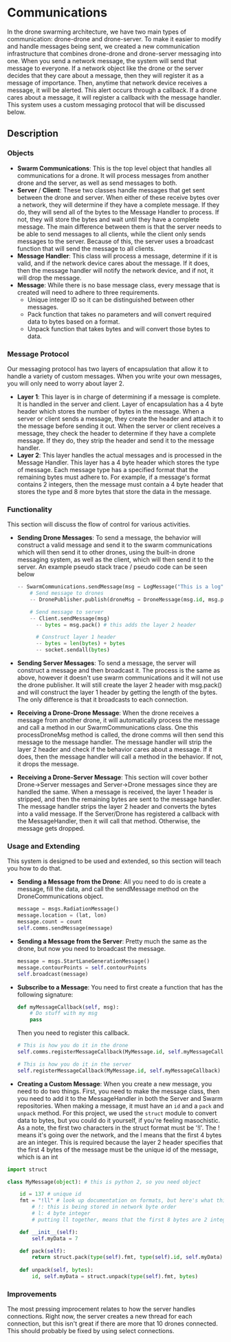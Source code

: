# **Communications**

In the drone swarming architecture, we have two main types of communication: drone-drone and drone-server. To make it easier to modify and handle messages being sent, we created a new communication infrastructure that combines drone-drone and drone-server messaging into one. When you send a network message, the system will send that message to everyone. If a network object like the drone or the server decides that they care about a message, then they will register it as a message of importance. Then, anytime that network device receives a message, it will be alerted. This alert occurs through a callback. If a drone cares about a message, it will register a callback with the message handler. This system uses a custom messaging protocol that will be discussed below.

## **Description**

### **Objects**

* **Swarm Communications**: This is the top level object that handles all communications for a drone. It will process messages from another drone and the server, as well as send messages to both.
* **Server** / **Client**: These two classes handle messages that get sent between the drone and server. When either of these receive bytes over a network, they will determine if they have a complete message. If they do, they will send all of the bytes to the Message Handler to process. If not, they will store the bytes and wait until they have a complete message. The main difference between them is that the server needs to be able to send messages to all clients, while the client only sends messages to the server. Because of this, the server uses a broadcast function that will send the message to all clients.
* **Message Handler**: This class will process a message, determine if it is valid, and if the network device cares about the message. If it does, then the message handler will notify the network device, and if not, it will drop the message. 
* **Message**: While there is no base message class, every message that is created will need to adhere to three requirements.
    * Unique integer ID so it can be distinguished between other messages. 
    * Pack function that takes no parameters and will convert required data to bytes based on a format.
    * Unpack function that takes bytes and will convert those bytes to data. 

### **Message Protocol**
Our messaging protocol has two layers of encapsulation that allow it to handle a variety of custom messages. When you write your own messages, you will only need to worry about layer 2.
* **Layer 1**: This layer is in charge of determining if a message is complete. It is handled in the server and client. Layer of encapsulation has a 4 byte header which stores the number of bytes in the message. When a server or client sends a message, they create the header and attach it to the message before sending it out. When the server or client receives a message, they check the header to determine if they have a complete message. If they do, they strip the header and send it to the message handler.
* **Layer 2**: This layer handles the actual messages and is processed in the Message Handler. This layer has a 4 byte header which stores the type of message. Each message type has a specified format that the remaining bytes must adhere to. For example, if a message's format contains 2 integers, then the message must contain a 4 byte header that stores the type and 8 more bytes that store the data in the message. 

### **Functionality**

This section will discuss the flow of control for various activities.

* **Sending Drone Messages**: To send a message, the behavior will construct a valid message and send it to the swarm communications which will then send it to other drones, using the built-in drone messaging system, as well as the client, which will then send it to the server. An example pseudo stack trace / pseudo code can be seen below
    ```python
    -- SwarmCommunications.sendMessage(msg = LogMessage("This is a log"))
        # Send message to drones
        -- DronePublisher.publish(droneMsg = DroneMessage(msg.id, msg.pack()))

        # Send message to server
        -- Client.sendMessage(msg)
          -- bytes = msg.pack() # this adds the layer 2 header

          # Construct layer 1 header
          -- bytes = len(bytes) + bytes
          -- socket.sendall(bytes)
    ```

* **Sending Server Messages**: To send a message, the server will construct a message and then broadcast it. The process is the same as above, however it doesn't use swarm communications and it will not use the drone publisher. It will still create the layer 2 header with msg.pack() and will construct the layer 1 header by getting the length of the bytes. The only difference is that it broadcasts to each connection.

* **Receiving a Drone-Drone Message**: When the drone receives a message from another drone, it will automatically process the message and call a method in our SwarmCommunications class. One this processDroneMsg method is called, the drone comms will then send this message to the message handler. The message handler will strip the layer 2 header and check if the behavior cares about a message. If it does, then the message handler will call a method in the behavior. If not, it drops the message.

* **Receiving a Drone-Server Message**: This section will cover bother Drone->Server messages and Server->Drone messages since they are handled the same. When a message is received, the layer 1 header is stripped, and then the remaining bytes are sent to the message handler. The message handler strips the layer 2 header and converts the bytes into a valid message. If the Server/Drone has registered a callback with the MessageHandler, then it will call that method. Otherwise, the message gets dropped. 

### **Usage and Extending**

This system is designed to be used and extended, so this section will teach you how to do that. 

* **Sending a Message from the Drone**: All you need to do is create a message, fill the data, and call the sendMessage method on the DroneCommunications object.
    ```python
    message = msgs.RadiationMessage()
    message.location = (lat, lon)
    message.count = count
    self.comms.sendMessage(message)
    ```
* **Sending a Message from the Server**: Pretty much the same as the drone, but now you need to broadcast the message.
    ```python
    message = msgs.StartLaneGenerationMessage()
    message.contourPoints = self.contourPoints
    self.broadcast(message)
    ``` 
* **Subscribe to a Message**: You need to first create a function that has the following signature:
    ```python
    def myMessageCallback(self, msg):
        # Do stuff with my msg
        pass
    ```
    Then you need to register this callback.
    ```python
    # This is how you do it in the drone
    self.comms.registerMessageCallback(MyMessage.id, self.myMessageCallback)

    # This is how you do it in the server
    self.registerMessageCallback(MyMessage.id, self.myMessageCallback)
    ``` 

* **Creating a Custom Message**: When you create a new message, you need to do two things. First, you need to make the message class, then you need to add it to the MessageHandler in both the Server and Swarm repositories. When making a message, it must have an `id` and a `pack` and `unpack` method. For this project, we used the `struct` module to convert data to bytes, but you could do it yourself, if you're feeling masochistic. As a note, the first two characters in the struct format must be '!l'. The ! means it's going over the network, and the l means that the first 4 bytes are an integer. This is required because the layer 2 header specifies that the first 4 bytes of the message must be the unique id of the message, which is an int
```python
import struct

class MyMessage(object): # this is python 2, so you need object

    id = 137 # unique id
    fmt = "!ll" # look up documentation on formats, but here's what this one means
        # !: this is being stored in network byte order
        # l: 4 byte integer
        # putting ll together, means that the first 8 bytes are 2 integers

    def __init__(self):
        self.myData = 7

    def pack(self):
        return struct.pack(type(self).fmt, type(self).id, self.myData)
    
    def unpack(self, bytes):
        id, self.myData = struct.unpack(type(self).fmt, bytes)
``` 

### **Improvements**
The most pressing improcement relates to how the server handles connections. Right now, the server creates a new thread for each connection, but this isn't great if there are more that 10 drones connected. This should probably be fixed by using select connections.